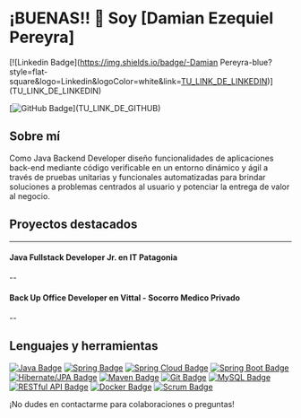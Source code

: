 # ¡BUENAS!! 👋 Soy [Damian Ezequiel Pereyra]

[![Linkedin Badge](https://img.shields.io/badge/-Damian Pereyra-blue?style=flat-square&logo=Linkedin&logoColor=white&link=[TU_LINK_DE_LINKEDIN](https://www.linkedin.com/in/dp-java-developer/))](TU_LINK_DE_LINKEDIN)

[![GitHub Badge](https://img.shields.io/badge/-GitHub-181717?style=flat-square&logo=GitHub&logoColor=white&link=[TU_LINK_DE_GITHUB](https://github.com/Damian-Pereyra-dv/))](TU_LINK_DE_GITHUB)


## Sobre mí
Como Java Backend Developer diseño funcionalidades de aplicaciones back-end mediante código verificable en un entorno dinámico y ágil a través de pruebas unitarias y funcionales automatizadas para brindar soluciones a problemas centrados al usuario y potenciar la entrega de valor al negocio. 

## Proyectos destacados
---
#### Java Fullstack Developer Jr. en **IT Patagonia** 
--
#### Back Up Office Developer en **Vittal - Socorro Medico Privado**
--

## Lenguajes y herramientas
[![Java Badge](https://img.shields.io/badge/-Java-007396?style=flat-square&logo=java&logoColor=white)](ENLACE_A_TU_PERFIL_DE_JAVA)
[![Spring Badge](https://img.shields.io/badge/-Spring-6DB33F?style=flat-square&logo=spring&logoColor=white)](ENLACE_A_TU_PERFIL_DE_SPRING)
[![Spring Cloud Badge](https://img.shields.io/badge/-Spring%20Cloud-F89820?style=flat-square&logo=spring&logoColor=white)](ENLACE_A_TU_PERFIL_DE_SPRING_CLOUD)
[![Spring Boot Badge](https://img.shields.io/badge/-Spring%20Boot-6DB33F?style=flat-square&logo=spring-boot&logoColor=white)](ENLACE_A_TU_PERFIL_DE_SPRING_BOOT)
[![Hibernate/JPA Badge](https://img.shields.io/badge/-Hibernate/JPA-59666C?style=flat-square)](ENLACE_A_TU_PERFIL_DE_HIBERNATE_JPA)
[![Maven Badge](https://img.shields.io/badge/-Maven-C71A36?style=flat-square&logo=apache-maven&logoColor=white)](ENLACE_A_TU_PERFIL_DE_MAVEN)
[![Git Badge](https://img.shields.io/badge/-Git-F05032?style=flat-square&logo=git&logoColor=white)](ENLACE_A_TU_PERFIL_DE_GIT)
[![MySQL Badge](https://img.shields.io/badge/-MySQL-4479A1?style=flat-square&logo=mysql&logoColor=white)](ENLACE_A_TU_PERFIL_DE_MYSQL)
[![RESTful API Badge](https://img.shields.io/badge/-RESTful%20API-336791?style=flat-square)](ENLACE_A_TU_PERFIL_DE_RESTFUL_API)
[![Docker Badge](https://img.shields.io/badge/-Docker-2496ED?style=flat-square&logo=docker&logoColor=white)](ENLACE_A_TU_PERFIL_DE_DOCKER)
[![Scrum Badge](https://img.shields.io/badge/-Scrum-6DB33F?style=flat-square&logo=agile&logoColor=white)](ENLACE_A_TU_PERFIL_DE_SCRUM)



¡No dudes en contactarme para colaboraciones o preguntas!

